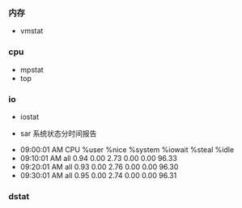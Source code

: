 ### 内存
* vmstat

### cpu
* mpstat
* top

### io
* iostat

* sar 系统状态分时间报告
 - 09:00:01 AM     CPU     %user     %nice   %system   %iowait    %steal     %idle
 - 09:10:01 AM     all      0.94      0.00      2.73      0.00      0.00     96.33
 - 09:20:01 AM     all      0.93      0.00      2.76      0.00      0.00     96.30
 - 09:30:01 AM     all      0.95      0.00      2.74      0.00      0.00     96.31

### dstat





